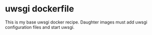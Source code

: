 # uwsgi dockerfile

This is my base uwsgi docker recipe.
Daughter images must add uwsgi configuration files and start uwsgi.
